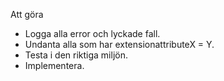 Att göra

- Logga alla error och lyckade fall.
- Undanta alla som har extensionattributeX = Y. 
- Testa i den riktiga miljön.
- Implementera. 
